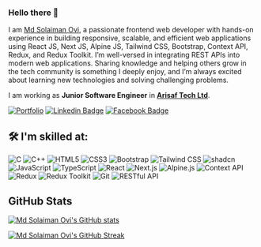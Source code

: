 ### Hello there 👋


I am [Md Solaiman Ovi](https://md-solaiman-ovi-portfolio.netlify.app/), a passionate frontend web developer with hands-on experience in building responsive, scalable, and efficient web applications using React JS, Next JS, Alpine JS, Tailwind CSS, Bootstrap, Context API, Redux, and Redux Toolkit. I’m well-versed in integrating REST APIs into modern web applications. Sharing knowledge and helping others grow in the tech community is something I deeply enjoy, and I’m always excited about learning new technologies and solving challenging problems.

I am working as **Junior Software Engineer** in [**Arisaf Tech Ltd**](https://arisaftech.com/).

[![Portfolio](https://img.shields.io/badge/Portfolio-000000?style=for-the-badge&logo=About.me&logoColor=white&link=https://md-solaiman-ovi-portfolio.netlify.app/)](https://md-solaiman-ovi-portfolio.netlify.app/)
[![Linkedin Badge](https://img.shields.io/badge/Md%20Solainman%20Ovi-0077B5?style=for-the-badge&logo=linkedin&logoColor=white&link=https://www.linkedin.com/in/md-solaiman-ovi-83a9b4162/)](https://www.linkedin.com/in/md-solaiman-ovi-83a9b4162/)
[![Facebook Badge](https://img.shields.io/badge/Md%20Solainman%20Ovi-1877F2?style=for-the-badge&logo=facebook&logoColor=white&link=https://www.facebook.com/msovi480)](https://www.facebook.com/msovi480)


## 🛠️ I'm skilled at:

![C](https://img.shields.io/badge/C-A8B9CC?style=for-the-badge&logo=c&logoColor=white)
![C++](https://img.shields.io/badge/C++-00599C?style=for-the-badge&logo=c%2B%2B&logoColor=white)
![HTML5](https://img.shields.io/badge/HTML5-E34F26?style=for-the-badge&logo=html5&logoColor=white)
![CSS3](https://img.shields.io/badge/CSS3-1572B6?style=for-the-badge&logo=css3&logoColor=white)
![Bootstrap](https://img.shields.io/badge/Bootstrap-563D7C?style=for-the-badge&logo=bootstrap&logoColor=white)
![Tailwind CSS](https://img.shields.io/badge/Tailwind_CSS-38B2AC?style=for-the-badge&logo=tailwind-css&logoColor=white)
![shadcn](https://img.shields.io/badge/shadcn-000000?style=for-the-badge&logo=shadcn&logoColor=white)
![JavaScript](https://img.shields.io/badge/JavaScript-F7DF1E?style=for-the-badge&logo=javascript&logoColor=black)
![TypeScript](https://img.shields.io/badge/TypeScript-3178C6?style=for-the-badge&logo=typescript&logoColor=white)
![React](https://img.shields.io/badge/React-61DAFB?style=for-the-badge&logo=react&logoColor=black)
![Next.js](https://img.shields.io/badge/Next.js-000000?style=for-the-badge&logo=nextdotjs&logoColor=white)
![Alpine.js](https://img.shields.io/badge/Alpine.js-8BC0D0?style=for-the-badge&logo=alpine.js&logoColor=black)
![Context API](https://img.shields.io/badge/Context%20API-61DAFB?style=for-the-badge&logo=react&logoColor=black)
![Redux](https://img.shields.io/badge/Redux-764ABC?style=for-the-badge&logo=redux&logoColor=white)
![Redux Toolkit](https://img.shields.io/badge/Redux%20Toolkit-764ABC?style=for-the-badge&logo=redux&logoColor=white)
![Git](https://img.shields.io/badge/Git-F05032?style=for-the-badge&logo=git&logoColor=white)
![RESTful API](https://img.shields.io/badge/RESTful%20API-02569B?style=for-the-badge&logo=rest&logoColor=white)




## GitHub Stats

[![Md Solaiman Ovi's GitHub stats](https://github-readme-stats.vercel.app/api?username=Md-Solaiman-Ovi&show_icons=true&theme=radical)](https://github.com/Md-Solaiman-Ovi)

[![Md Solaiman Ovi's GitHub Streak](https://streak-stats.demolab.com?user=Md-Solaiman-Ovi&theme=radical)](https://git.io/streak-stats)

